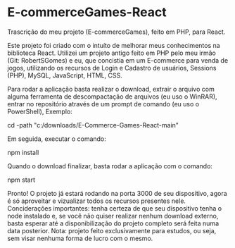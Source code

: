 # E-commerceGames-React
Trascrição do meu projeto (E-commerceGames), feito em PHP, para React.

Este projeto foi criado com o intuíto de melhorar meus conhecimentos na biblioteca React. Utilizei um projeto antigo feito em PHP pelo meu irmão (Git: RobertSGomes) e eu, que concistia
em um E-commerce para venda de jogos, utilizando os recursos de Login e Cadastro de usuários, Sessions (PHP), MySQL, JavaScript, HTML, CSS.

Para rodar a aplicação basta realizar o download, extrair o arquivo com alguma ferramenta de descompactação de arquivos (eu uso o WinRAR), entrar no repositório através de um prompt de comando (eu uso o PowerShell),
Exemplo:

  cd -path "c:/downloads/E-Commerce-Games-React-main"
  
Em seguida, executar o comando:

  npm install
  
Quando o download finalizar, basta rodar a aplicação com o comando:

  npm start
  
Pronto! O projeto já estará rodando na porta 3000 de seu dispositivo, agora é só aproveitar e vizualizar todos os recursos presentes nele.
Conciderações importantes: tenha certeza de que seu dispositivo tenha o node instalado e, se você não quiser realizar nenhum download externo, basta esperar até a disponibilização do projeto completo será feita numa data posterior.
Nota: projeto feito exclusivamente para estudos, ou seja, sem visar nenhuma forma de lucro com o mesmo.
